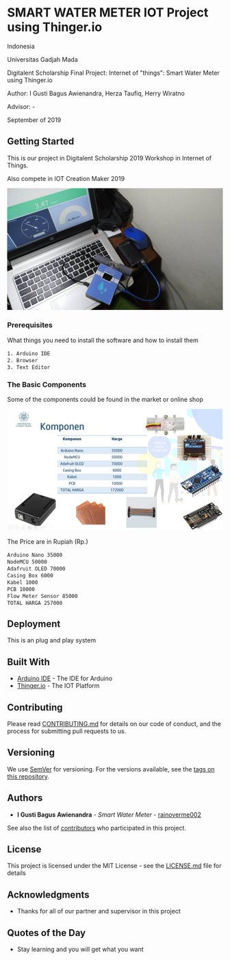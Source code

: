 # SMART WATER METER IOT Project using Thinger.io

Indonesia

Universitas Gadjah Mada

Digitalent Scholarship Final Project: Internet of "things": Smart Water Meter using Thinger.io

Author: I Gusti Bagus Awienandra, Herza Taufiq, Herry Wiratno

Advisor: -

September of 2019

## Getting Started

This is our project in Digitalent Scholarship 2019 Workshop in Internet of Things.

Also compete in IOT Creation Maker 2019

![alt text](https://github.com/rainoverme002/Smart-Water-Meter-Project/blob/master/59731.jpg)

### Prerequisites

What things you need to install the software and how to install them

```
1. Arduino IDE
2. Browser
3. Text Editor
```

### The Basic Components 

Some of the components could be found in the market or online shop

![alt text](https://github.com/rainoverme002/Smart-Water-Meter-Project/blob/master/Komponen.JPG)

The Price are in Rupiah (Rp.)

```
Arduino Nano 35000
NodeMCU 50000
Adafruit OLED 70000
Casing Box 6000
Kabel 1000
PCB 10000
Flow Meter Sensor 85000
TOTAL HARGA 257000
```

## Deployment

This is an plug and play system

## Built With

* [Arduino IDE](https://www.arduino.cc/en/Main/Software) - The IDE for Arduino
* [Thinger.io](https://thinger.io) - The IOT Platform

## Contributing

Please read [CONTRIBUTING.md](https://gist.github.com/PurpleBooth/b24679402957c63ec426) for details on our code of conduct, and the process for submitting pull requests to us.

## Versioning

We use [SemVer](http://semver.org/) for versioning. For the versions available, see the [tags on this repository](https://github.com/rainoverme002/Smart-Water-Meter-Project/upload/master). 

## Authors

* **I Gusti Bagus Awienandra** - *Smart Water Meter* - [rainoverme002](https://github.com/rainoverme002)

See also the list of [contributors](https://github.com/your/project/contributors) who participated in this project.

## License

This project is licensed under the MIT License - see the [LICENSE.md](LICENSE.md) file for details

## Acknowledgments

* Thanks for all of our partner and supervisor in this project

## Quotes of the Day

* Stay learning and you will get what you want

